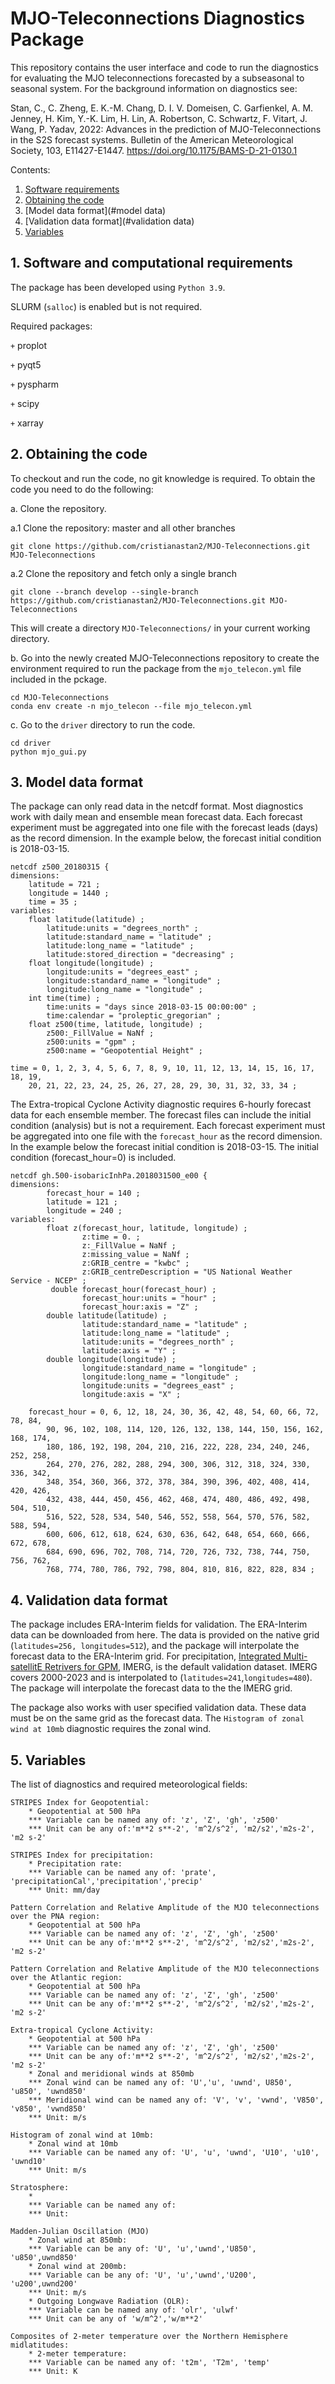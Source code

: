 # MJO-Teleconnections Diagnostics Package

This repository contains the user interface and code to run the diagnostics for evaluating the MJO teleconnections forecasted by a subseasonal to seasonal system. For the background information on diagnostics see: 

Stan, C., C. Zheng, E. K.-M. Chang, D. I. V. Domeisen, C. Garfienkel, A. M. Jenney, H. Kim, Y.-K. Lim, H. Lin, A. Robertson, C. Schwartz, F. Vitart, J. Wang, P. Yadav, 2022: Advances in the prediction of MJO-Teleconnections in the S2S forecast systems. Bulletin of the American Meteorological Society, 103, E11427-E1447. https://doi.org/10.1175/BAMS-D-21-0130.1

Contents:
1. [Software requirements](#introduction)
2. [Obtaining the code](#code)
3. [Model data format](#model data)
4. [Validation data format](#validation data)
5. [Variables](#vars)

## 1. Software and computational requirements <a name="introduction"></a>
The package has been developed using `Python 3.9`.

SLURM (`salloc`) is enabled but is not required.

Required packages:

`+` proplot

`+` pyqt5

`+` pyspharm

`+` scipy

`+` xarray

## 2. Obtaining the code <a name="code"></a>
To checkout and run the code, no git knowledge is required. To obtain the code you need to do the following:

a. Clone the repository.

  a.1 Clone the repository: master and all other branches
  
~~~
git clone https://github.com/cristianastan2/MJO-Teleconnections.git MJO-Teleconnections
~~~

  a.2 Clone the repository and fetch only a single branch
~~~
git clone --branch develop --single-branch  https://github.com/cristianastan2/MJO-Teleconnections.git MJO-Teleconnections
~~~

This will create a directory `MJO-Teleconnections/` in your current working directory.

b. Go into the newly created MJO-Teleconnections repository to create the environment required to run the package from the `mjo_telecon.yml` file included in the pckage.
~~~
cd MJO-Teleconnections
conda env create -n mjo_telecon --file mjo_telecon.yml
~~~

c. Go to the `driver` directory to run the code.
~~~
cd driver
python mjo_gui.py
~~~

## 3. Model data format <a name="data"></a>
The package can only read data in the netcdf format. Most diagnostics work with daily mean and ensemble mean forecast data. Each forecast experiment must be aggregated into one file with the forecast leads (days) as the record dimension. In the example below, the forecast initial condition is 2018-03-15. 
~~~
netcdf z500_20180315 {
dimensions:
	latitude = 721 ;
	longitude = 1440 ;
	time = 35 ;
variables:
	float latitude(latitude) ;
		latitude:units = "degrees_north" ;
		latitude:standard_name = "latitude" ;
		latitude:long_name = "latitude" ;
		latitude:stored_direction = "decreasing" ;
	float longitude(longitude) ;
		longitude:units = "degrees_east" ;
		longitude:standard_name = "longitude" ;
		longitude:long_name = "longitude" ;
	int time(time) ;
		time:units = "days since 2018-03-15 00:00:00" ;
		time:calendar = "proleptic_gregorian" ;
	float z500(time, latitude, longitude) ;
		z500:_FillValue = NaNf ;
		z500:units = "gpm" ;
		z500:name = "Geopotential Height" ;

time = 0, 1, 2, 3, 4, 5, 6, 7, 8, 9, 10, 11, 12, 13, 14, 15, 16, 17, 18, 19, 
    20, 21, 22, 23, 24, 25, 26, 27, 28, 29, 30, 31, 32, 33, 34 ;
~~~
The Extra-tropical Cyclone Activity diagnostic requires 6-hourly forecast data for each ensemble member. The forecast files can include the initial condition (analysis) but is not a requirement. Each forecast experiment must be aggregated into one file with the `forecast_hour` as the record dimension. In the example below the forecast initial condition is 2018-03-15. The initial condition (forecast_hour=0) is included. 
~~~
netcdf gh.500-isobaricInhPa.2018031500_e00 {
dimensions:
        forecast_hour = 140 ;
        latitude = 121 ;
        longitude = 240 ;
variables:
        float z(forecast_hour, latitude, longitude) ;
                z:time = 0. ;
                z:_FillValue = NaNf ;
                z:missing_value = NaNf ;
                z:GRIB_centre = "kwbc" ;
                z:GRIB_centreDescription = "US National Weather Service - NCEP" ;
         double forecast_hour(forecast_hour) ;
                forecast_hour:units = "hour" ;
                forecast_hour:axis = "Z" ;
        double latitude(latitude) ;
                latitude:standard_name = "latitude" ;
                latitude:long_name = "latitude" ;
                latitude:units = "degrees_north" ;
                latitude:axis = "Y" ;
        double longitude(longitude) ;
                longitude:standard_name = "longitude" ;
                longitude:long_name = "longitude" ;
                longitude:units = "degrees_east" ;
                longitude:axis = "X" ;

	forecast_hour = 0, 6, 12, 18, 24, 30, 36, 42, 48, 54, 60, 66, 72, 78, 84, 
    	90, 96, 102, 108, 114, 120, 126, 132, 138, 144, 150, 156, 162, 168, 174, 
    	180, 186, 192, 198, 204, 210, 216, 222, 228, 234, 240, 246, 252, 258, 
    	264, 270, 276, 282, 288, 294, 300, 306, 312, 318, 324, 330, 336, 342, 
    	348, 354, 360, 366, 372, 378, 384, 390, 396, 402, 408, 414, 420, 426, 
    	432, 438, 444, 450, 456, 462, 468, 474, 480, 486, 492, 498, 504, 510, 
    	516, 522, 528, 534, 540, 546, 552, 558, 564, 570, 576, 582, 588, 594, 
    	600, 606, 612, 618, 624, 630, 636, 642, 648, 654, 660, 666, 672, 678, 
    	684, 690, 696, 702, 708, 714, 720, 726, 732, 738, 744, 750, 756, 762, 
    	768, 774, 780, 786, 792, 798, 804, 810, 816, 822, 828, 834 ;
~~~

## 4. Validation data format<a name="validation data"></a>
The package includes ERA-Interim fields for validation. The ERA-Interim data can be downloaded from here. The data is provided on the native grid (`latitudes=256, longitudes=512`), and the package will interpolate the forecast data to the ERA-Interim grid. For precipitation, [Integrated Multi-satellitE Retrivers for GPM](https://gpm.nasa.gov/data/imerg), IMERG, is the default validation dataset. IMERG covers 2000-2023 and is interpolated to (`latitudes=241`,`longitudes=480`). The package will interpolate the forecast data to the the IMERG grid.

The package also works with user specified validation data. These data must be on the same grid as the forecast data. The `Histogram of zonal wind at 10mb` diagnostic requires the zonal wind.  

## 5. Variables <a name="vars"></a>
The list of diagnostics and required meteorological fields:
~~~
STRIPES Index for Geopotential:
	* Geopotential at 500 hPa
 	*** Variable can be named any of: 'z', 'Z', 'gh', 'z500'
	*** Unit can be any of:'m**2 s**-2', 'm^2/s^2', 'm2/s2','m2s-2', 'm2 s-2'	
~~~
~~~
STRIPES Index for precipitation:
	* Precipitation rate:
	*** Variable can be named any of: 'prate', 'precipitationCal','precipitation','precip'
	*** Unit: mm/day
~~~
~~~
Pattern Correlation and Relative Amplitude of the MJO teleconnections over the PNA region:
	* Geopotential at 500 hPa
 	*** Variable can be named any of: 'z', 'Z', 'gh', 'z500'
	*** Unit can be any of:'m**2 s**-2', 'm^2/s^2', 'm2/s2','m2s-2', 'm2 s-2'
~~~
~~~
Pattern Correlation and Relative Amplitude of the MJO teleconnections over the Atlantic region:
	* Geopotential at 500 hPa
 	*** Variable can be named any of: 'z', 'Z', 'gh', 'z500'
	*** Unit can be any of:'m**2 s**-2', 'm^2/s^2', 'm2/s2','m2s-2', 'm2 s-2'
~~~
~~~
Extra-tropical Cyclone Activity:
	* Geopotential at 500 hPa
 	*** Variable can be named any of: 'z', 'Z', 'gh', 'z500'
	*** Unit can be any of:'m**2 s**-2', 'm^2/s^2', 'm2/s2','m2s-2', 'm2 s-2'
	* Zonal and meridional winds at 850mb
	*** Zonal wind can be named any of: 'U','u', 'uwnd', U850', 'u850', 'uwnd850'
	*** Meridional wind can be named any of: 'V', 'v', 'vwnd', 'V850', 'v850', 'vwnd850'
	*** Unit: m/s
~~~
~~~
Histogram of zonal wind at 10mb:
	* Zonal wind at 10mb
	*** Variable can be named any of: 'U', 'u', 'uwnd', 'U10', 'u10', 'uwnd10' 
	*** Unit: m/s
~~~
~~~
Stratosphere:
	*
	*** Variable can be named any of:
	*** Unit:
~~~
~~~
Madden-Julian Oscillation (MJO)
	* Zonal wind at 850mb:
	*** Variable can be any of: 'U', 'u','uwnd','U850', 'u850',uwnd850'
	* Zonal wind at 200mb:
	*** Variable can be any of: 'U', 'u','uwnd','U200', 'u200',uwnd200'
	*** Unit: m/s
	* Outgoing Longwave Radiation (OLR):
	*** Variable can be named any of: 'olr', 'ulwf'
	*** Unit can be any of 'w/m^2','w/m**2'
~~~
~~~
Composites of 2-meter temperature over the Northern Hemisphere midlatitudes:
	* 2-meter temperature:
	*** Variable can be named any of: 't2m', 'T2m', 'temp'
	*** Unit: K
~~~



